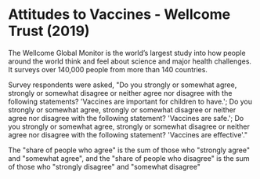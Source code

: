 # Attitudes to Vaccines - Wellcome Trust (2019)

The Wellcome Global Monitor is the world’s largest study into how people around the world think and feel about science and major health challenges. It surveys over 140,000 people from more than 140 countries. 

Survey respondents were asked, "Do you strongly or somewhat agree, strongly or somewhat disagree or neither agree nor disagree with the following statements? 'Vaccines are important for children to have.'; Do you strongly or somewhat agree, strongly or somewhat disagree or neither agree nor disagree with the following statement? 'Vaccines are safe.'; Do you strongly or somewhat agree, strongly or somewhat disagree or neither agree nor disagree with the following statement? 'Vaccines are effective'."

The "share of people who agree" is the sum of those who "strongly agree" and "somewhat agree", and the "share of people who disagree" is the sum of those who "strongly disagree" and "somewhat disagree"